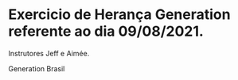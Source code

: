 # Exercicio de Herança Generation referente ao dia 09/08/2021.

Instrutores Jeff e Aimée.

Generation Brasil

